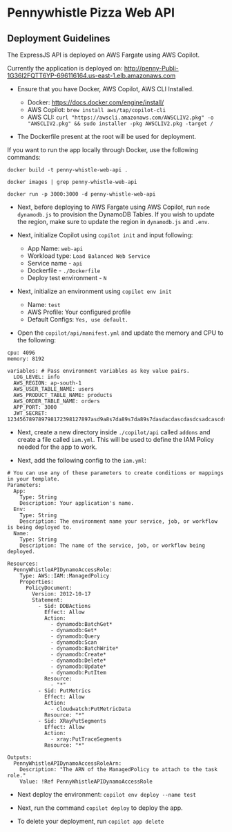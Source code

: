 # Pennywhistle Pizza Web API

## Deployment Guidelines

The ExpressJS API is deployed on AWS Fargate using AWS Copilot.

Currently the application is deployed on: http://penny-Publi-1G36I2FQTT6YP-696116164.us-east-1.elb.amazonaws.com

- Ensure that you have Docker, AWS Copilot, AWS CLI Installed.

  - Docker: https://docs.docker.com/engine/install/
  - AWS Copilot: `brew install aws/tap/copilot-cli`
  - AWS CLI: `curl "https://awscli.amazonaws.com/AWSCLIV2.pkg" -o "AWSCLIV2.pkg" && sudo installer -pkg AWSCLIV2.pkg -target /`

- The Dockerfile present at the root will be used for deployment.

If you want to run the app locally through Docker, use the following commands:

```
docker build -t penny-whistle-web-api .

docker images | grep penny-whistle-web-api

docker run -p 3000:3000 -d penny-whistle-web-api
```

- Next, before deploying to AWS Fargate using AWS Copilot, run `node dynamodb.js` to provision the DynamoDB Tables. If you wish to update the region, make sure to update the region in `dynamodb.js` and `.env`.

- Next, initialize Copilot using `copilot init` and input following:

  - App Name: `web-api`
  - Workload type: `Load Balanced Web Service`
  - Service name - `api`
  - Dockerfile - `./Dockerfile`
  - Deploy test environment - `N`

- Next, initialize an environment using `copilot env init`

  - Name: `test`
  - AWS Profile: Your configured profile
  - Default Configs: `Yes, use default.`

- Open the `copilot/api/manifest.yml` and update the memory and CPU to the following:

```
cpu: 4096
memory: 8192

variables: # Pass environment variables as key value pairs.
  LOG_LEVEL: info
  AWS_REGION: ap-south-1
  AWS_USER_TABLE_NAME: users
  AWS_PRODUCT_TABLE_NAME: products
  AWS_ORDER_TABLE_NAME: orders
  APP_PORT: 3000
  JWT_SECRET: 123456789789798172398127897asd9a8s7da89s7da89s7dasdacdascdasdcsadcascds1a1c1a2d1as2dc1sa2cd1sa2

```

- Next, create a new directory inside `./copilot/api` called `addons` and create a file called `iam.yml`. This will be used to define the IAM Policy needed for the app to work.

- Next, add the following config to the `iam.yml`:

```
# You can use any of these parameters to create conditions or mappings in your template.
Parameters:
  App:
    Type: String
    Description: Your application's name.
  Env:
    Type: String
    Description: The environment name your service, job, or workflow is being deployed to.
  Name:
    Type: String
    Description: The name of the service, job, or workflow being deployed.

Resources:
  PennyWhistleAPIDynamoAccessRole:
    Type: AWS::IAM::ManagedPolicy
    Properties:
      PolicyDocument:
        Version: 2012-10-17
        Statement:
          - Sid: DDBActions
            Effect: Allow
            Action:
              - dynamodb:BatchGet*
              - dynamodb:Get*
              - dynamodb:Query
              - dynamodb:Scan
              - dynamodb:BatchWrite*
              - dynamodb:Create*
              - dynamodb:Delete*
              - dynamodb:Update*
              - dynamodb:PutItem
            Resource:
              - "*"
          - Sid: PutMetrics
            Effect: Allow
            Action:
              - cloudwatch:PutMetricData
            Resource: "*"
          - Sid: XRayPutSegments
            Effect: Allow
            Action:
              - xray:PutTraceSegments
            Resource: "*"

Outputs:
  PennyWhistleAPIDynamoAccessRoleArn:
    Description: "The ARN of the ManagedPolicy to attach to the task role."
    Value: !Ref PennyWhistleAPIDynamoAccessRole

```

- Next deploy the environment: `copilot env deploy --name test`

- Next, run the command `copilot deploy` to deploy the app.

- To delete your deployment, run `copilot app delete`
